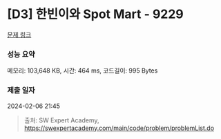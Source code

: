 # [D3] 한빈이와 Spot Mart - 9229 

[문제 링크](https://swexpertacademy.com/main/code/problem/problemDetail.do?contestProbId=AW8Wj7cqbY0DFAXN) 

### 성능 요약

메모리: 103,648 KB, 시간: 464 ms, 코드길이: 995 Bytes

### 제출 일자

2024-02-06 21:45



> 출처: SW Expert Academy, https://swexpertacademy.com/main/code/problem/problemList.do